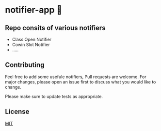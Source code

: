 # notifier-app 🚀

## Repo consits of various notifiers

- Class Open Notifier
- Cowin Slot Notifier
- .....

## Contributing

Feel free to add some usefule notifiers,
Pull requests are welcome. For major changes, please open an issue first to discuss what you would like to change.

Please make sure to update tests as appropriate.

## License
[MIT](https://choosealicense.com/licenses/mit/)
